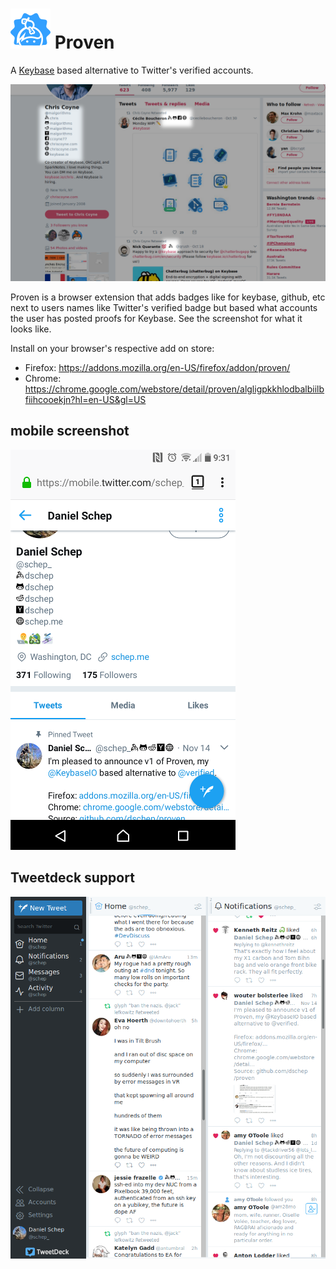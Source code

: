 # ![](./proven.svg) Proven
A [Keybase](https://keybase.io) based alternative to Twitter's verified
accounts.

![](./screenshot.png)

Proven is a browser extension that adds badges like for keybase, github, etc
next to users names like Twitter's verified badge but based what accounts the
user has posted proofs for Keybase. See the screenshot for what it looks like.

Install on your browser's respective add on store:
* Firefox: https://addons.mozilla.org/en-US/firefox/addon/proven/
* Chrome: https://chrome.google.com/webstore/detail/proven/algligpkkhlodbalbiilbfiihcooekjn?hl=en-US&gl=US

## mobile screenshot
![](./screenshot2.png)

## Tweetdeck support
![](./screenshot3.png)
